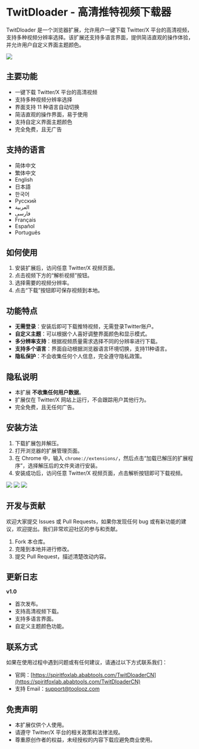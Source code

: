# **TwitDloader - 高清推特视频下载器**

TwitDloader 是一个浏览器扩展，允许用户一键下载 Twitter/X 平台的高清视频，支持多种视频分辨率选择。该扩展还支持多语言界面，提供简洁直观的操作体验，并允许用户自定义界面主题颜色。

![](https://picx.zhimg.com/80/v2-99e6fad0c43e09d14fa880db37d3a6fd_1440w.jpeg)

## **主要功能**

- 一键下载 Twitter/X 平台的高清视频
- 支持多种视频分辨率选择
- 界面支持 11 种语言自动切换
- 简洁直观的操作界面，易于使用
- 支持自定义界面主题颜色
- 完全免费，且无广告

## **支持的语言**

- 简体中文
- 繁体中文
- English
- 日本語
- 한국어
- Русский
- العربية
- فارسی
- Français
- Español
- Português

## **如何使用**

1. 安装扩展后，访问任意 Twitter/X 视频页面。
2. 点击视频下方的“解析视频”按钮。
3. 选择需要的视频分辨率。
4. 点击“下载”按钮即可保存视频到本地。

## **功能特点**

- **无需登录**：安装后即可下载推特视频，无需登录Twitter账户。
- **自定义主题**：可以根据个人喜好调整界面颜色和显示模式。
- **多分辨率支持**：根据视频质量需求选择不同的分辨率进行下载。
- **支持多个语言**：界面自动根据浏览器语言环境切换，支持11种语言。
- **隐私保护**：不会收集任何个人信息，完全遵守隐私政策。

## **隐私说明**

- 本扩展 **不收集任何用户数据**。
- 扩展仅在 Twitter/X 网站上运行，不会跟踪用户其他行为。
- 完全免费，且无任何广告。

## **安装方法**

1. 下载扩展包并解压。
2. 打开浏览器的扩展管理页面。
3. 在 Chrome 中，输入 `chrome://extensions/`，然后点击“加载已解压的扩展程序”，选择解压后的文件夹进行安装。
4. 安装成功后，访问任意 Twitter/X 视频页面，点击解析按钮即可下载视频。

![](https://pic1.zhimg.com/80/v2-001090099746f56350b3e469f569e892_1440w.jpeg)
![](https://picx.zhimg.com/80/v2-cf9a628a42c84141c964c7430bd5e15b_1440w.jpeg)
![](https://picx.zhimg.com/80/v2-37acb143a6f947a1715f96f24729c632_1440w.jpeg)

## **开发与贡献**

欢迎大家提交 Issues 或 Pull Requests，如果你发现任何 bug 或有新功能的建议，欢迎提出。我们非常欢迎社区的参与和贡献。

1. Fork 本仓库。
2. 克隆到本地并进行修改。
3. 提交 Pull Request，描述清楚改动内容。

## **更新日志**

**v1.0**
- 首次发布。
- 支持高清视频下载。
- 支持多语言界面。
- 自定义主题颜色功能。

## **联系方式**

如果在使用过程中遇到问题或有任何建议，请通过以下方式联系我们：

- 官网：[https://spiritfoxlab.ababtools.com/TwitDloaderCN](https://spiritfoxlab.ababtools.com/TwitDloaderCN)
- 支持 Email：[support@toolooz.com](mailto:support@toolooz.com)

## **免责声明**

- 本扩展仅供个人使用。
- 请遵守 Twitter/X 平台的相关政策和法律法规。
- 尊重原创作者的权益，未经授权的内容下载应避免商业使用。
